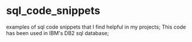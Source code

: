 # sql_code_snippets
examples of sql code snippets that I find helpful in my projects;  This code has been used in IBM's DB2 sql database;
